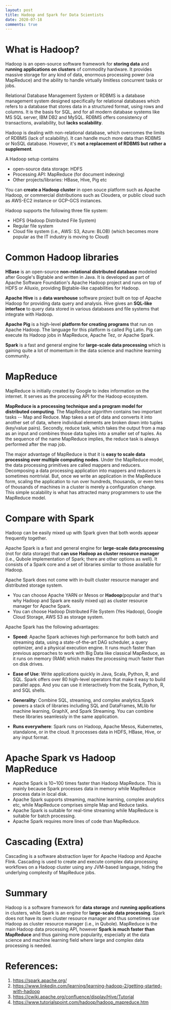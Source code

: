```yaml
---
layout: post
title: Hadoop and Spark for Data Scientists
date: 2020-07-18
comments: true
---
```


# What is Hadoop?
Hadoop is an open-source software framework for **storing data** and **running applications on clusters** of commodity hardware. It provides massive storage for any kind of data, enormous processing power (via MapReduce) and the ability to handle virtually limitless concurrent tasks or jobs.

Relational Database Management System or RDBMS is a database management system designed specifically for relational databases which refers to a database that stores data in a structured format, using rows and columns. It is the basis for SQL, and for all modern database systems like MS SQL server, IBM DB2 and MySQL. RDBMS offers consistency of transactions, availability, but **lacks scalability**.

Hadoop is dealing with non-relational database, which overcomes the limits of RDBMS (lack of scalability). It can handle much more data than RDBMS or NoSQL database. However, it's **not a replacement of RDBMS but rather a supplement**.

A Hadoop setup contains 
- open-source data storage: HDFS
- Processing API: MapReduce (for document indexing)
- Other projects/libraries: HBase, Hive, Pig etc 

You can **create a Hadoop cluster** in open souce platform such as Apache Hadoop, or commercial distributions such as Cloudera, or public cloud such as AWS-EC2 instance or GCP-GCS instances.

Hadoop supports the following three file system:
- HDFS (Hadoop Distributed File System)
- Regular file system
- Cloud file system (i.e., AWS: S3, Azure: BLOB) (which becomes more popular as the IT industry is moving to Cloud)

# Common Hadoop libraries

**HBase** is an open-source **non-relational distributed database** modeled after Google's Bigtable and written in Java. It is developed as part of Apache Software Foundation's Apache Hadoop project and runs on top of HDFS or Alluxio, providing Bigtable-like capabilities for Hadoop.

**Apache Hive** is a **data warehouse** software project built on top of Apache Hadoop for providing data query and analysis. Hive gives an **SQL-like interface** to query data stored in various databases and file systems that integrate with Hadoop. 

**Apache Pig** is a high-level **platform for creating programs** that run on Apache Hadoop. The language for this platform is called Pig Latin. Pig can execute its Hadoop jobs in MapReduce, Apache Tez, or Apache Spark.

**Spark** is a fast and general engine for **large-scale data processing** which is gaining quite a lot of momentum in the data science and machine learning community.

# MapReduce
MapReduce is initially created by Google to index information on the internet. It serves as the processing API for the Hadoop ecosystem.

**MapReduce is a processing technique and a program model for distributed computing**. The MapReduce algorithm contains two important tasks -- Map and Reduce. Map takes a set of data and converts it into another set of data, where individual elements are broken down into tuples (key/value pairs). Secondly, reduce task, which takes the output from a map as an input and combines those data tuples into a smaller set of tuples. As the sequence of the name MapReduce implies, the reduce task is always performed after the map job.

The major advantage of MapReduce is that it is **easy to scale data processing over multiple computing nodes**. Under the MapReduce model, the data processing primitives are called mappers and reducers. Decomposing a data processing application into mappers and reducers is sometimes nontrivial. But, once we write an application in the MapReduce form, scaling the application to run over hundreds, thousands, or even tens of thousands of machines in a cluster is merely a configuration change. This simple scalability is what has attracted many programmers to use the MapReduce model.

# Compare with Spark
Hadoop can be easily mixed up with Spark given that both words appear frequently together.

Apache Spark is a fast and general engine for **large-scale data processing** (not for data storage) that **can use Hadoop as cluster resource manager** (i.e., Qubole implementation of Spark; there are other options as well). It consists of a Spark core and a set of libraries similar to those available for Hadoop. 

Apache Spark does not come with in-built cluster resource manager and distributed storage system.

- You can choose Apache YARN or Mesos or **Hadoop**(popular and that's why Hadoop and Spark are easily mixed up) as cluster resource manager for Apache Spark.
- You can choose Hadoop Distributed File System (Yes Hadoop), Google Cloud Storage, AWS S3 as storage system.

Apache Spark has the following advantages:

- **Speed**: Apache Spark achieves high performance for both batch and streaming data, using a state-of-the-art DAG scheduler, a query optimizer, and a physical execution engine. It runs much faster than previous approaches to work with Big Data like classical MapReduce, as it runs on memory (RAM) which makes the processing much faster than on disk drives.

- **Ease of Use**: Write applications quickly in Java, Scala, Python, R, and SQL. Spark offers over 80 high-level operators that make it easy to build parallel apps. And you can use it interactively from the Scala, Python, R, and SQL shells.

- **Generality**: Combine SQL, streaming, and complex analytics.Spark powers a stack of libraries including SQL and DataFrames, MLlib for machine learning, GraphX, and Spark Streaming. You can combine these libraries seamlessly in the same application.

- **Runs everywhere**: Spark runs on Hadoop, Apache Mesos, Kubernetes, standalone, or in the cloud. It processes data in HDFS, HBase, Hive, or any input format. 

# Apache Spark vs Hadoop MapReduce

- Apache Spark is 10~100 times faster than Hadoop MapReduce. This is mainly because Spark processes data in memory while MapReduce process data in local disk.
- Apache Spark supports streaming, machine learning, complex analytics etc, while MapReduce comprises simple Map and Reduce tasks.
- Apache Spark is suitable for real-time streaming while MapReduce is suitable for batch processing.
- Apache Spark requires more lines of code than MapReduce.

# Cascading (Extra)
Cascading is a software abstraction layer for Apache Hadoop and Apache Flink. Cascading is used to create and execute complex data processing workflows on a Hadoop cluster using any JVM-based language, hiding the underlying complexity of MapReduce jobs.

# Summary

Hadoop is a software framework for **data storage** and **running applications** in clusters, while Spark is an engine for **large-scale data processing**. Spark does not have its own cluster resource manager and thus sometimes use Hadoop as cluster resource manager (i.e., in Qubole). MapReduce is the main Hadoop data processing API, however **Spark is much faster than MapReduce** and thus gaining more popularity, especially at the data science and machine learning field where large and complex data processing is needed.

# References:

1. https://spark.apache.org/
2. https://www.linkedin.com/learning/learning-hadoop-2/getting-started-with-hadoop
3. https://cwiki.apache.org/confluence/display/Hive/Tutorial
4. https://www.tutorialspoint.com/hadoop/hadoop_mapreduce.htm
